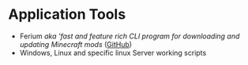 # Application Tools

* Ferium _aka 'fast and feature rich CLI program for downloading and updating Minecraft mods_ ([GitHub](https://github.com/gorilla-devs/ferium))
* Windows, Linux and specific linux Server working scripts
